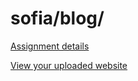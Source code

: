 # sofia/blog/

[Assignment details](/homework/blog)

[View your uploaded website](https://mpaulweeks.github.io/cfc2017/students/sofia/blog/)

